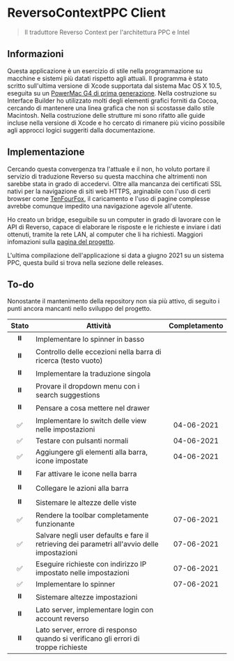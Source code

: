 # ReversoContextPPC Client

> Il traduttore Reverso Context per l'architettura PPC e Intel

## Informazioni

Questa applicazione è un esercizio di stile nella programmazione su macchine e sistemi più datati rispetto agli attuali. Il programma è stato scritto sull'ultima versione di Xcode supportata dal sistema Mac OS X 10.5, eseguita su un [PowerMac G4 di prima generazione](https://it.wikipedia.org/wiki/Power_Mac_G4). Nella costruzione su Interface Builder ho utilizzato molti degli elementi grafici forniti da Cocoa, cercando di mantenere una linea grafica che non si scostasse dallo stile Macintosh. Nella costruzione delle strutture mi sono rifatto alle guide incluse nella versione di Xcode e ho cercato di rimanere più vicino possibile agli approcci logici suggeriti dalla documentazione.

## Implementazione

Cercando questa convergenza tra l'attuale e il non, ho voluto portare il servizio di traduzione Reverso su questa macchina che altrimenti non sarebbe stata in grado di  accedervi. Oltre alla mancanza dei certificati SSL nativi per la navigazione di siti web HTTPS, arginabile con l'uso di certi browser come [TenFourFox](https://github.com/classilla/tenfourfox), il caricamento e l'uso di pagine complesse avrebbe comunque impedito una navigazione agevole all'utente.

Ho creato un bridge, eseguibile su un computer in grado di lavorare con le API di Reverso, capace di elaborare le risposte e le richieste e inviare i dati ottenuti, tramite la rete LAN, al computer che li ha richiesti. Maggiori infomazioni sulla [pagina del progetto](https://github.com/francescomattiussi/ReversoContextPPCServer?tab=readme-ov-file).

L'ultima compilazione dell'applicazione si data a giugno 2021 su un sistema PPC, questa build si trova nella sezione delle releases. 

## To-do

Nonostante il mantenimento della repository non sia più attivo, di seguito i punti ancora mancanti nello sviluppo del progetto.

| Stato | Attività | Completamento |
| :---: | -------- | :-----------: |
| ⏸️ | Implementare lo spinner in basso | |
| ⏸️ | Controllo delle eccezioni nella barra di ricerca (testo vuoto) | |
| ⏸️ | Implementare la traduzione singola | |
| ⏸️ | Provare il dropdown menu con i search suggestions | |
| ⏸️ | Pensare a cosa mettere nel drawer | |
| ✅ | Implementare lo switch delle view nelle impostazioni | 04-06-2021 |
| ✅ | Testare con pulsanti normali | 04-06-2021 |
| ✅ | Aggiungere gli elementi alla barra, icone impostate | 04-06-2021 |
| ⏸️ | Far attivare le icone nella barra ||
| ⏸️ | Collegare le azioni alla barra ||
| ⏸️ | Sistemare le altezze delle viste ||
| ✅ | Rendere la toolbar completamente funzionante | 07-06-2021 |
| ✅ | Salvare negli user defaults e fare il retrieving dei parametri all'avvio delle impostazioni | 07-06-2021 |
| ✅ | Eseguire richieste con indirizzo IP impostato nelle impostazioni | 07-06-2021 |
| ✅ | Implementare lo spinner | 07-06-2021 |
| ⏸️ | Sistemare altezze impostazioni ||
| ⏸️ | Lato server, implementare login con account reverso ||
| ⏸️ | Lato server, errore di responso quando si verificano gli errori di troppe richieste ||
